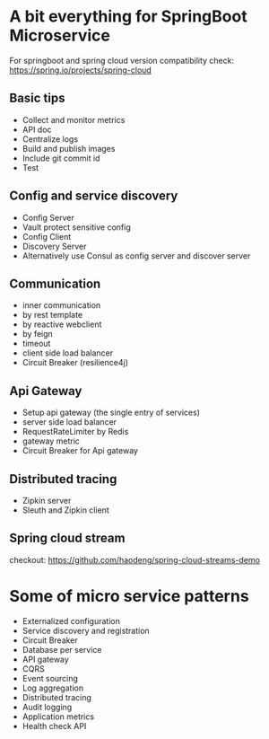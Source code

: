 # A bit everything for SpringBoot Microservice
For springboot and spring cloud version compatibility check: https://spring.io/projects/spring-cloud

## Basic tips
* Collect and monitor metrics
* API doc
* Centralize logs
* Build and publish images
* Include git commit id
* Test

## Config and service discovery
* Config Server
* Vault protect sensitive config
* Config Client
* Discovery Server
* Alternatively use Consul as config server and discover server

## Communication
* inner communication
* by rest template
* by reactive webclient
* by feign
* timeout
* client side load balancer
* Circuit Breaker (resilience4j)

## Api Gateway
* Setup api gateway (the single entry of services)
* server side load balancer
* RequestRateLimiter by Redis
* gateway metric
* Circuit Breaker for Api gateway

## Distributed tracing
* Zipkin server
* Sleuth and Zipkin client

## Spring cloud stream
checkout: https://github.com/haodeng/spring-cloud-streams-demo


# Some of micro service patterns
* Externalized configuration
* Service discovery and registration
* Circuit Breaker
* Database per service
* API gateway
* CQRS
* Event sourcing
* Log aggregation
* Distributed tracing
* Audit logging
* Application metrics
* Health check API
